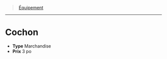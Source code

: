 ﻿---
!EquipmentItem
Type: Marchandise
Price: 3 po
Id: equipment_hd.md#cochon
ParentLink: equipment_hd.md#Équipement
Name: Cochon
ParentName: Équipement
NameLevel: 1
Attributes:
  Name: Cochon
  Markdown: >+
    # <!--Name-->Cochon<!--/Name-->


    - **Type** <!--Type-->Marchandise<!--/Type-->

    - **Prix** <!--Price-->3 po<!--/Price-->

  Type: Marchandise
  Price: 3 po
AttributesDictionary: >+
  Name: Cochon

  Markdown: >+

    # <!--Name-->Cochon<!--/Name-->





    - **Type** <!--Type-->Marchandise<!--/Type-->



    - **Prix** <!--Price-->3 po<!--/Price-->



  Type: Marchandise

  Price: 3 po

---
> [Équipement](hd_equipment.md)

---

# Cochon

- **Type** Marchandise
- **Prix** 3 po

